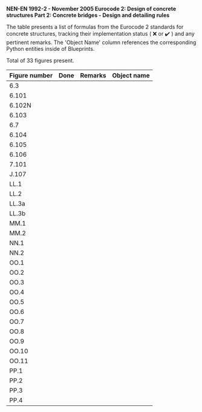 **NEN-EN 1992-2 - November 2005
Eurocode 2: Design of concrete structures
Part 2: Concrete bridges - Design and detailing rules**

The table presents a list of formulas from the Eurocode 2 standards for concrete structures, tracking their implementation status 
( :x: or :heavy_check_mark: ) and any pertinent remarks. The 'Object Name' column references the corresponding Python entities inside of Blueprints.

Total of 33 figures present.

| Figure number |        Done        | Remarks | Object name                                               |
|:--------------|:------------------:|:--------|:----------------------------------------------------------|
| 6.3           |                    |         |                                                           |
| 6.101         |                    |         |                                                           |
| 6.102N        |                    |         |                                                           |
| 6.103         |                    |         |                                                           |
| 6.7           |                    |         |                                                           |
| 6.104         |                    |         |                                                           |
| 6.105         |                    |         |                                                           |
| 6.106         |                    |         |                                                           |
| 7.101         |                    |         |                                                           |
| J.107         |                    |         |                                                           |
| LL.1          |                    |         |                                                           |
| LL.2          |                    |         |                                                           |
| LL.3a         |                    |         |                                                           |
| LL.3b         |                    |         |                                                           |
| MM.1          |                    |         |                                                           |
| MM.2          |                    |         |                                                           |
| NN.1          |                    |         |                                                           |
| NN.2          |                    |         |                                                           |
| OO.1          |                    |         |                                                           |
| OO.2          |                    |         |                                                           |
| OO.3          |                    |         |                                                           |
| OO.4          |                    |         |                                                           |
| OO.5          |                    |         |                                                           |
| OO.6          |                    |         |                                                           |
| OO.7          |                    |         |                                                           |
| OO.8          |                    |         |                                                           |
| OO.9          |                    |         |                                                           |
| OO.10         |                    |         |                                                           |
| OO.11         |                    |         |                                                           |
| PP.1          |                    |         |                                                           |
| PP.2          |                    |         |                                                           |
| PP.3          |                    |         |                                                           |
| PP.4          |                    |         |                                                           |
